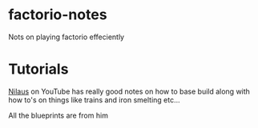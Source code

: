 # factorio-notes
Nots on playing factorio effeciently

# Tutorials

[Nilaus](https://www.youtube.com/channel/UCD80bzqJh1N7lOqn7n0vKTg) on YouTube has really good notes on how to base build along with how to's on things like trains and iron smelting etc...

All the blueprints are from him
